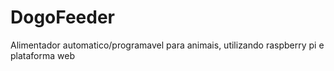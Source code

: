 # DogoFeeder
 Alimentador automatico/programavel para animais, utilizando raspberry pi e plataforma web
